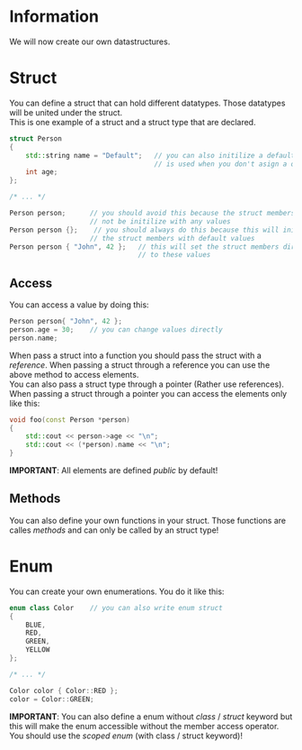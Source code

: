 # Information

We will now create our own datastructures.

# Struct

You can define a struct that can hold different datatypes. Those datatypes
will be united under the struct.\
This is one example of a struct and a struct type that are declared.

```cpp
struct Person
{
    std::string name = "Default";   // you can also initilize a default value
                                    // is used when you don't asign a own value
    int age;
};

/* ... */

Person person;      // you should avoid this because the struct members will
                    // not be initilize with any values
Person person {};    // you should always do this because this will initilize
                    // the struct members with default values
Person person { "John", 42 };   // this will set the struct members directly
                                // to these values
```

## Access

You can access a value by doing this:

```cpp
Person person{ "John", 42 };
person.age = 30;    // you can change values directly
person.name;
```

When pass a struct into a function you should pass the struct with a
*reference*. When passing a struct through a reference you can use the above
method to access elements. \
You can also pass a struct type through a pointer (Rather use references). When
passing a struct through a pointer you can access the elements only like this:

```cpp
void foo(const Person *person)
{
    std::cout << person->age << "\n";
    std::cout << (*person).name << "\n";
}
```

**IMPORTANT**: All elements are defined *public* by default!

## Methods

You can also define your own functions in your struct. Those functions are
calles *methods* and can only be called by an struct type!

# Enum

You can create  your own enumerations. You do it like this:

```cpp
enum class Color    // you can also write enum struct
{
    BLUE,
    RED,
    GREEN,
    YELLOW
};

/* ... */

Color color { Color::RED };
color = Color::GREEN;
```

**IMPORTANT**: You can also define a enum without *class* / *struct* keyword
but this will make the enum accessible without the member access operator. You
should use the *scoped enum* (with class / struct keyword)!
